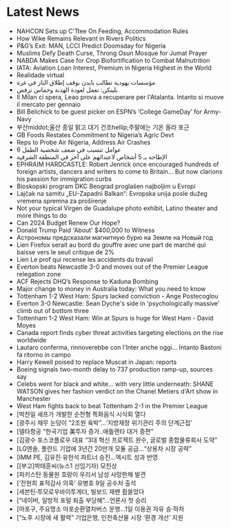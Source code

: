 # Latest News
-  NAHCON Sets up C’Ttee On Feeding, Accommodation Rules
-  How Wike Remains Relevant in Rivers Politics
-  P&G’s Exit: MAN, LCCI Predict Doomsday for Nigeria
-  Muslims Defy Death Curse, Throng Osun Mosque for Jumat Prayer
-  NABDA Makes Case for Crop Biofortification to Combat Malnutrition
-  IATA: Aviation Loan Interest, Premium in Nigeria Highest in the World
-  Realidade virtual
-  مؤسسات يهودية تطالب بايدن بوقف إطلاق النار في غزة
-  بلينكن: نعمل لعودة الهدنة وحماس ترفض
-  Il Milan ci spera, Leao prova a recuperare per l'Atalanta. Intanto si muove il mercato per gennaio
-  Bill Belichick to be guest picker on ESPN’s ‘College GameDay’ for Army-Navy
-  부산middot;울산 종일 맑고 대기 건조hellip;주말에는 기온 올라 포근
-  GB Foods Restates Commitment to Nigeria’s Agric Devt
-  Reps to Probe Air Nigeria, Address Air Crashes
-  6 عوامل تتسبب في ضعف شخصية الطفل
-  الإطاحة بـ 5 أشخاص لاعتدائهم على آخر في المنطقة الشرقية
-  EPHRAIM HARDCASTLE: Robert Jenrick once encouraged hundreds of foreign artists, dancers and writers to come to Britain... But now clarions his passion for immigration curbs
-  Bioskopski program DKC Beograd proglašen najboljim u Evropi
-  Lajčak na samitu „EU-Zapadni Balkan“: Evropska unija posle dužeg vremena spremna za proširenje
-  Not your typical Virgen de Guadalupe photo exhibit, Latino theater and more things to do
-  Can 2024 Budget Renew Our Hope?
-  Donald Trump Paid 'About' $400,000 to Witness
-  Астрономы предсказали магнитную бурю на Земле на Новый год
-  Lien Firefox serait au bord du gouffre avec une part de marché qui baisse vers le seuil critique de 2%
-  Lien Le prof qui recense les accidents du travail
-  Everton beats Newcastle 3-0 and moves out of the Premier League relegation zone
-  ACF Rejects DHQ’s Response to Kaduna Bombing
-  Major change to money in Australia today: What you need to know
-  Tottenham 1-2 West Ham: Spurs lacked conviction - Ange Postecoglou
-  Everton 3-0 Newcastle: Sean Dyche's side in 'psychologically massive' climb out of bottom three
-  Tottenham 1-2 West Ham: Win at Spurs is huge for West Ham - David Moyes
-  Canada report finds cyber threat activities targeting elections on the rise worldwide
-  Lautaro conferma, rinnoverebbe con l'Inter anche oggi... Intanto Bastoni fa ritorno in campo
-  Harry Kewell poised to replace Muscat in Japan: reports
-  Boeing signals two-month delay to 737 production ramp-up, sources say
-  Celebs went for black and white... with very little underneath: SHANE WATSON gives her fashion verdict on the Chanel Metiers d'Art show in Manchester
-  West Ham fights back to beat Tottenham 2-1 in the Premier League
-  [박찬일 셰프가 개발한 순천형 특화음식 시식회 열다
-  [광주시 채무 눈덩이 “2조원 육박”…‘지방재정 위기관리 주의 단계근접’
-  [델타항공 “한국기업 美투자 증가..애틀랜타 대거 증편”
-  [김광수 포스코플로우 대표 “3대 혁신 프로젝트 완수, 글로벌 종합물류회사 도약”
-  [LG엔솔, 폴란드 기업에 3년간 20만개 모듈 공급…“상용차 시장 공략”
-  [IMM PE, 김유진·유헌석 파트너 승진…엑시트 성과 반영
-  [[부고]박태훈씨(뉴스1 선임기자) 모친상
-  [파키스탄 동물원 호랑이 우리서 남성 사망한채 발견
-  [‘전현희 표적감사 의혹’ 유병호 9일 공수처 출석
-  [세븐틴·투모로우바이투게더, 빌보드 재팬 휩쓸었다
-  [“네이버, 일방적 포털 퇴출 부당해”…언론사 첫 승리
-  [마포구, 주요명소 마포순환열차버스 운행…1일 이용권 자유 승·하차
-  [“노후 시장에 새 활력” 기업은행, 인천축산물 시장 ‘환경 개선’ 지원
